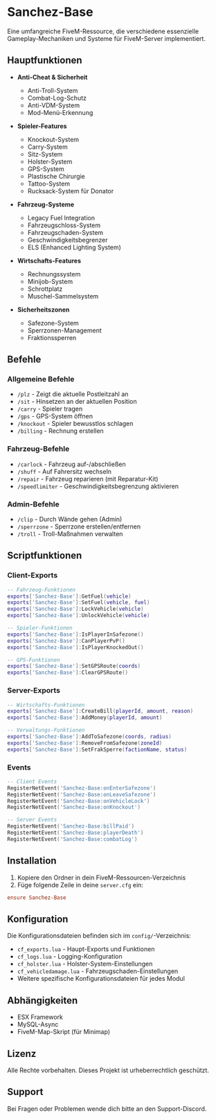 # Sanchez-Base

Eine umfangreiche FiveM-Ressource, die verschiedene essenzielle Gameplay-Mechaniken und Systeme für FiveM-Server implementiert.

## Hauptfunktionen

- **Anti-Cheat & Sicherheit**
  - Anti-Troll-System
  - Combat-Log-Schutz
  - Anti-VDM-System
  - Mod-Menü-Erkennung

- **Spieler-Features**
  - Knockout-System
  - Carry-System
  - Sitz-System
  - Holster-System
  - GPS-System
  - Plastische Chirurgie
  - Tattoo-System
  - Rucksack-System für Donator

- **Fahrzeug-Systeme**
  - Legacy Fuel Integration
  - Fahrzeugschloss-System
  - Fahrzeugschaden-System
  - Geschwindigkeitsbegrenzer
  - ELS (Enhanced Lighting System)

- **Wirtschafts-Features**
  - Rechnungssystem
  - Minijob-System
  - Schrottplatz
  - Muschel-Sammelsystem

- **Sicherheitszonen**
  - Safezone-System
  - Sperrzonen-Management
  - Fraktionssperren

## Befehle

### Allgemeine Befehle
- `/plz` - Zeigt die aktuelle Postleitzahl an
- `/sit` - Hinsetzen an der aktuellen Position
- `/carry` - Spieler tragen
- `/gps` - GPS-System öffnen
- `/knockout` - Spieler bewusstlos schlagen
- `/billing` - Rechnung erstellen

### Fahrzeug-Befehle
- `/carlock` - Fahrzeug auf-/abschließen
- `/shuff` - Auf Fahrersitz wechseln
- `/repair` - Fahrzeug reparieren (mit Reparatur-Kit)
- `/speedlimiter` - Geschwindigkeitsbegrenzung aktivieren

### Admin-Befehle
- `/clip` - Durch Wände gehen (Admin)
- `/sperrzone` - Sperrzone erstellen/entfernen
- `/troll` - Troll-Maßnahmen verwalten

## Scriptfunktionen

### Client-Exports
```lua
-- Fahrzeug-Funktionen
exports['Sanchez-Base']:GetFuel(vehicle)
exports['Sanchez-Base']:SetFuel(vehicle, fuel)
exports['Sanchez-Base']:LockVehicle(vehicle)
exports['Sanchez-Base']:UnlockVehicle(vehicle)

-- Spieler-Funktionen
exports['Sanchez-Base']:IsPlayerInSafezone()
exports['Sanchez-Base']:CanPlayerPvP()
exports['Sanchez-Base']:IsPlayerKnockedOut()

-- GPS-Funktionen
exports['Sanchez-Base']:SetGPSRoute(coords)
exports['Sanchez-Base']:ClearGPSRoute()
```

### Server-Exports
```lua
-- Wirtschafts-Funktionen
exports['Sanchez-Base']:CreateBill(playerId, amount, reason)
exports['Sanchez-Base']:AddMoney(playerId, amount)

-- Verwaltungs-Funktionen
exports['Sanchez-Base']:AddToSafezone(coords, radius)
exports['Sanchez-Base']:RemoveFromSafezone(zoneId)
exports['Sanchez-Base']:SetFrakSperre(factionName, status)
```

### Events
```lua
-- Client Events
RegisterNetEvent('Sanchez-Base:onEnterSafezone')
RegisterNetEvent('Sanchez-Base:onLeaveSafezone')
RegisterNetEvent('Sanchez-Base:onVehicleLock')
RegisterNetEvent('Sanchez-Base:onKnockout')

-- Server Events
RegisterNetEvent('Sanchez-Base:billPaid')
RegisterNetEvent('Sanchez-Base:playerDeath')
RegisterNetEvent('Sanchez-Base:combatLog')
```

## Installation

1. Kopiere den Ordner in dein FiveM-Ressourcen-Verzeichnis
2. Füge folgende Zeile in deine `server.cfg` ein:
```cfg
ensure Sanchez-Base
```

## Konfiguration

Die Konfigurationsdateien befinden sich im `config/`-Verzeichnis:

- `cf_exports.lua` - Haupt-Exports und Funktionen
- `cf_logs.lua` - Logging-Konfiguration
- `cf_holster.lua` - Holster-System-Einstellungen
- `cf_vehicledamage.lua` - Fahrzeugschaden-Einstellungen
- Weitere spezifische Konfigurationsdateien für jedes Modul

## Abhängigkeiten

- ESX Framework
- MySQL-Async
- FiveM-Map-Skript (für Minimap)

## Lizenz

Alle Rechte vorbehalten. Dieses Projekt ist urheberrechtlich geschützt.

## Support

Bei Fragen oder Problemen wende dich bitte an den Support-Discord.
